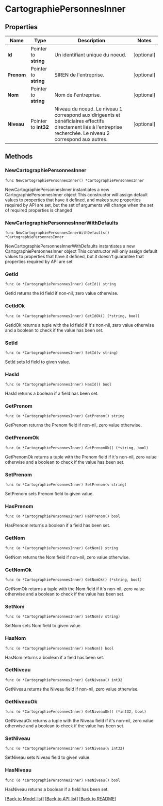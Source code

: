 # CartographiePersonnesInner

## Properties

Name | Type | Description | Notes
------------ | ------------- | ------------- | -------------
**Id** | Pointer to **string** | Un identifiant unique du noeud. | [optional] 
**Prenom** | Pointer to **string** | SIREN de l&#39;entreprise. | [optional] 
**Nom** | Pointer to **string** | Nom de l&#39;entreprise. | [optional] 
**Niveau** | Pointer to **int32** | Niveau du noeud. Le niveau 1 correspond aux dirigeants et bénéficiaires effectifs directement liés à l&#39;entreprise recherchée. Le niveau 2 correspond aux autres. | [optional] 

## Methods

### NewCartographiePersonnesInner

`func NewCartographiePersonnesInner() *CartographiePersonnesInner`

NewCartographiePersonnesInner instantiates a new CartographiePersonnesInner object
This constructor will assign default values to properties that have it defined,
and makes sure properties required by API are set, but the set of arguments
will change when the set of required properties is changed

### NewCartographiePersonnesInnerWithDefaults

`func NewCartographiePersonnesInnerWithDefaults() *CartographiePersonnesInner`

NewCartographiePersonnesInnerWithDefaults instantiates a new CartographiePersonnesInner object
This constructor will only assign default values to properties that have it defined,
but it doesn't guarantee that properties required by API are set

### GetId

`func (o *CartographiePersonnesInner) GetId() string`

GetId returns the Id field if non-nil, zero value otherwise.

### GetIdOk

`func (o *CartographiePersonnesInner) GetIdOk() (*string, bool)`

GetIdOk returns a tuple with the Id field if it's non-nil, zero value otherwise
and a boolean to check if the value has been set.

### SetId

`func (o *CartographiePersonnesInner) SetId(v string)`

SetId sets Id field to given value.

### HasId

`func (o *CartographiePersonnesInner) HasId() bool`

HasId returns a boolean if a field has been set.

### GetPrenom

`func (o *CartographiePersonnesInner) GetPrenom() string`

GetPrenom returns the Prenom field if non-nil, zero value otherwise.

### GetPrenomOk

`func (o *CartographiePersonnesInner) GetPrenomOk() (*string, bool)`

GetPrenomOk returns a tuple with the Prenom field if it's non-nil, zero value otherwise
and a boolean to check if the value has been set.

### SetPrenom

`func (o *CartographiePersonnesInner) SetPrenom(v string)`

SetPrenom sets Prenom field to given value.

### HasPrenom

`func (o *CartographiePersonnesInner) HasPrenom() bool`

HasPrenom returns a boolean if a field has been set.

### GetNom

`func (o *CartographiePersonnesInner) GetNom() string`

GetNom returns the Nom field if non-nil, zero value otherwise.

### GetNomOk

`func (o *CartographiePersonnesInner) GetNomOk() (*string, bool)`

GetNomOk returns a tuple with the Nom field if it's non-nil, zero value otherwise
and a boolean to check if the value has been set.

### SetNom

`func (o *CartographiePersonnesInner) SetNom(v string)`

SetNom sets Nom field to given value.

### HasNom

`func (o *CartographiePersonnesInner) HasNom() bool`

HasNom returns a boolean if a field has been set.

### GetNiveau

`func (o *CartographiePersonnesInner) GetNiveau() int32`

GetNiveau returns the Niveau field if non-nil, zero value otherwise.

### GetNiveauOk

`func (o *CartographiePersonnesInner) GetNiveauOk() (*int32, bool)`

GetNiveauOk returns a tuple with the Niveau field if it's non-nil, zero value otherwise
and a boolean to check if the value has been set.

### SetNiveau

`func (o *CartographiePersonnesInner) SetNiveau(v int32)`

SetNiveau sets Niveau field to given value.

### HasNiveau

`func (o *CartographiePersonnesInner) HasNiveau() bool`

HasNiveau returns a boolean if a field has been set.


[[Back to Model list]](../README.md#documentation-for-models) [[Back to API list]](../README.md#documentation-for-api-endpoints) [[Back to README]](../README.md)


